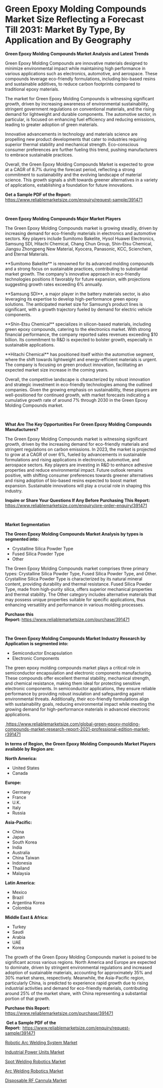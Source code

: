 <p><h1>Green Epoxy Molding Compounds Market Size Reflecting a Forecast Till 2031: Market By Type, By Application and By Geography</h1></p><p><strong>Green Epoxy Molding Compounds Market Analysis and Latest Trends</strong></p>
<p><p>Green Epoxy Molding Compounds are innovative materials designed to minimize environmental impact while maintaining high performance in various applications such as electronics, automotive, and aerospace. These compounds leverage eco-friendly formulations, including bio-based resins and sustainable additives, to reduce carbon footprints compared to traditional epoxy materials. </p><p>The market for Green Epoxy Molding Compounds is witnessing significant growth, driven by increasing awareness of environmental sustainability, stringent government regulations on conventional materials, and the rising demand for lightweight and durable components. The automotive sector, in particular, is focused on enhancing fuel efficiency and reducing emissions, leading to greater adoption of green materials. </p><p>Innovative advancements in technology and materials science are propelling new product developments that cater to industries requiring superior thermal stability and mechanical strength. Eco-conscious consumer preferences are further fueling this trend, pushing manufacturers to embrace sustainable practices. </p><p>Overall, the Green Epoxy Molding Compounds Market is expected to grow at a CAGR of 8.7% during the forecast period, reflecting a strong commitment to sustainability and the evolving landscape of material science. This growth signals a shift towards greener alternatives in a variety of applications, establishing a foundation for future innovations.</p></p>
<p><strong>Get a Sample PDF of the Report:&nbsp;</strong> <a href="https://www.reliablemarketsize.com/enquiry/request-sample/391471?utm_campaign=1591&utm_medium=2&utm_source=Github&utm_content=ia&utm_term=26102024&utm_id=green-epoxy-molding-compounds">https://www.reliablemarketsize.com/enquiry/request-sample/391471</a></p>
<p>&nbsp;</p>
<p><strong>Green Epoxy Molding Compounds Major Market Players</strong></p>
<p><p>The Green Epoxy Molding Compounds market is growing steadily, driven by increasing demand for eco-friendly materials in electronics and automotive sectors. Key players include Sumitomo Bakelite, Hysol Huawei Electronics, Samsung SDI, Hitachi Chemical, Chang Chun Group, Shin-Etsu Chemical, Jiangsu Zhongpeng New Material, Kyocera, Panasonic, KCC, Scienchem, and Eternal Materials.</p><p>**Sumitomo Bakelite** is renowned for its advanced molding compounds and a strong focus on sustainable practices, contributing to substantial market growth. The company's innovative approach in eco-friendly technologies positions it favorably for future expansion, with projections suggesting growth rates exceeding 6% annually.</p><p>**Samsung SDI**, a major player in the battery materials sector, is also leveraging its expertise to develop high-performance green epoxy solutions. The anticipated market size for Samsung’s product lines is significant, with a growth trajectory fueled by demand for electric vehicle components.</p><p>**Shin-Etsu Chemical** specializes in silicon-based materials, including green epoxy compounds, catering to the electronics market. With strong financial performance, the company reported sales revenues exceeding $10 billion. Its commitment to R&D is expected to bolster growth, especially in sustainable applications.</p><p>**Hitachi Chemical** has positioned itself within the automotive segment, where the shift towards lightweight and energy-efficient materials is urgent. The company is focusing on green product innovation, facilitating an expected market size increase in the coming years.</p><p>Overall, the competitive landscape is characterized by robust innovation and strategic investment in eco-friendly technologies among the outlined companies. Given the growing emphasis on sustainability, these players are well-positioned for continued growth, with market forecasts indicating a cumulative growth rate of around 7% through 2030 in the Green Epoxy Molding Compounds market.</p></p>
<p>&nbsp;</p>
<p><strong>What Are The Key Opportunities For Green Epoxy Molding Compounds Manufacturers?</strong></p>
<p><p>The Green Epoxy Molding Compounds market is witnessing significant growth, driven by the increasing demand for eco-friendly materials and stringent regulations on carbon emissions. In 2023, the market is projected to grow at a CAGR of over 6%, fueled by advancements in sustainable formulations and rising applications in electronics, automotive, and aerospace sectors. Key players are investing in R&D to enhance adhesive properties and reduce environmental impact. Future outlook remains positive, with shifting consumer preferences towards greener alternatives and rising adoption of bio-based resins expected to boost market expansion. Sustainable innovations will play a crucial role in shaping this industry.</p></p>
<p><strong>Inquire or Share Your Questions If Any Before Purchasing This Report:</strong> <a href="https://www.reliablemarketsize.com/enquiry/pre-order-enquiry/391471?utm_campaign=1591&utm_medium=2&utm_source=Github&utm_content=ia&utm_term=26102024&utm_id=green-epoxy-molding-compounds">https://www.reliablemarketsize.com/enquiry/pre-order-enquiry/391471</a></p>
<p>&nbsp;</p>
<p><strong>Market Segmentation</strong></p>
<p><strong>The Green Epoxy Molding Compounds Market Analysis by types is segmented into:</strong></p>
<p><ul><li>Crystalline Silica Powder Type</li><li>Fused Silica Powder Type</li><li>Other</li></ul></p>
<p><p>The Green Epoxy Molding Compounds market comprises three primary types: Crystalline Silica Powder Type, Fused Silica Powder Type, and Other. Crystalline Silica Powder Type is characterized by its natural mineral content, providing durability and thermal resistance. Fused Silica Powder Type, made from high-purity silica, offers superior mechanical properties and thermal stability. The Other category includes alternative materials that may possess unique properties suitable for specific applications, thus enhancing versatility and performance in various molding processes.</p></p>
<p><strong>Purchase this Report:&nbsp;</strong><a href="https://www.reliablemarketsize.com/purchase/391471?utm_campaign=1591&utm_medium=2&utm_source=Github&utm_content=ia&utm_term=26102024&utm_id=green-epoxy-molding-compounds">https://www.reliablemarketsize.com/purchase/391471</a></p>
<p>&nbsp;</p>
<p><strong>The Green Epoxy Molding Compounds Market Industry Research by Application is segmented into:</strong></p>
<p><ul><li>Semiconductor Encapsulation</li><li>Electronic Components</li></ul></p>
<p><p>The green epoxy molding compounds market plays a critical role in semiconductor encapsulation and electronic components manufacturing. These compounds offer excellent thermal stability, mechanical strength, and chemical resistance, making them ideal for protecting sensitive electronic components. In semiconductor applications, they ensure reliable performance by providing robust insulation and safeguarding against environmental threats. Additionally, their eco-friendly formulations align with sustainability goals, reducing environmental impact while meeting the growing demand for high-performance materials in advanced electronic applications.</p></p>
<p><a href="https://www.reliablemarketsize.com/global-green-epoxy-molding-compounds-market-research-report-2021-professional-edition-market-r391471?utm_campaign=1591&utm_medium=2&utm_source=Github&utm_content=ia&utm_term=26102024&utm_id=green-epoxy-molding-compounds">&nbsp;https://www.reliablemarketsize.com/global-green-epoxy-molding-compounds-market-research-report-2021-professional-edition-market-r391471</a></p>
<p><strong>In terms of Region, the Green Epoxy Molding Compounds Market Players available by Region are:</strong></p>
<p>
    <p> <strong> North America: </strong>
        <ul>
            <li>United States</li>
            <li>Canada</li>
        </ul>
        </p> 
    <p> <strong> Europe: </strong>
        <ul>
            <li>Germany</li>
            <li>France</li>
            <li>U.K.</li>
            <li>Italy</li>
            <li>Russia</li>
        </ul>
        </p> 
    <p> <strong> Asia-Pacific: </strong>
        <ul>
            <li>China</li>
            <li>Japan</li>
            <li>South Korea</li>
            <li>India</li>
            <li>Australia</li>
            <li>China Taiwan</li>
            <li>Indonesia</li>
            <li>Thailand</li>
            <li>Malaysia</li>
        </ul>
        </p> 
    <p> <strong> Latin America: </strong>
        <ul>
            <li>Mexico</li>
            <li>Brazil</li>
            <li>Argentina Korea</li>
            <li>Colombia</li>
        </ul>
        </p> 
    <p> <strong> Middle East & Africa: </strong>
        <ul>
            <li>Turkey</li>
            <li>Saudi</li>
            <li>Arabia</li>
            <li>UAE</li>
            <li>Korea</li>
        </ul>
    </p>
    </p>
<p><p>The growth of the Green Epoxy Molding Compounds market is poised to be significant across various regions. North America and Europe are expected to dominate, driven by stringent environmental regulations and increased adoption of sustainable materials, accounting for approximately 35% and 30% market shares, respectively. Meanwhile, the Asia-Pacific region, particularly China, is predicted to experience rapid growth due to rising industrial activities and demand for eco-friendly materials, contributing around 25% of the market share, with China representing a substantial portion of that growth.</p></p>
<p><strong>Purchase this Report: </strong><a href="https://www.reliablemarketsize.com/purchase/391471?utm_campaign=1591&utm_medium=2&utm_source=Github&utm_content=ia&utm_term=26102024&utm_id=green-epoxy-molding-compounds">https://www.reliablemarketsize.com/purchase/391471</a></p>
<p>&nbsp;<strong>Get a Sample PDF of the Report:&nbsp;&nbsp;</strong><a href="https://www.reliablemarketsize.com/enquiry/request-sample/391471?utm_campaign=1591&utm_medium=2&utm_source=Github&utm_content=ia&utm_term=26102024&utm_id=green-epoxy-molding-compounds">https://www.reliablemarketsize.com/enquiry/request-sample/391471</a></p>
<p><strong></strong></p>
<p><p><a href="https://www.linkedin.com/pulse/robotic-arc-welding-system-market-industry-trends-forecast-period-7rggc?utm_campaign=1591&utm_medium=2&utm_source=Github&utm_content=ia&utm_term=26102024&utm_id=green-epoxy-molding-compounds">Robotic Arc Welding System Market</a></p><p><a href="https://issuu.com/reportprime-2/docs/industrial-power-units-market-size-_7352c40e100e70?utm_campaign=1591&utm_medium=2&utm_source=Github&utm_content=ia&utm_term=26102024&utm_id=green-epoxy-molding-compounds">Industrial Power Units Market</a></p><p><a href="https://www.linkedin.com/pulse/spot-welding-robotics-market-research-report-exploring-size-revenue-xk0dc?utm_campaign=1591&utm_medium=2&utm_source=Github&utm_content=ia&utm_term=26102024&utm_id=green-epoxy-molding-compounds">Spot Welding Robotics Market</a></p><p><a href="https://www.linkedin.com/pulse/arc-welding-robotics-market-outlook-current-assessment-future-0cgec?utm_campaign=1591&utm_medium=2&utm_source=Github&utm_content=ia&utm_term=26102024&utm_id=green-epoxy-molding-compounds">Arc Welding Robotics Market</a></p><p><a href="https://www.linkedin.com/pulse/global-disposable-rf-cannula-industry-analysis-share-growth-hewuf?utm_campaign=1591&utm_medium=2&utm_source=Github&utm_content=ia&utm_term=26102024&utm_id=green-epoxy-molding-compounds">Disposable RF Cannula Market</a></p></p>